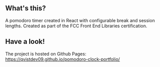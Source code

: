 ## What's this?

A pomodoro timer created in React with configurable break and session lengths. Created as part of the FCC Front End Libraries certification.

## Have a look!

The project is hosted on Github Pages:
https://qvistdev09.github.io/pomodoro-clock-portfolio/